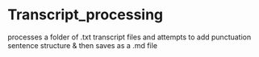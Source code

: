 # Transcript_processing
processes a folder of .txt transcript files and attempts to add punctuation sentence structure &amp; then saves as a .md file
